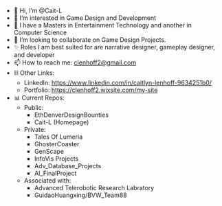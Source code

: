 - 👋 Hi, I’m @Cait-L
- 👀 I’m interested in Game Design and Development
- 🌱 I have a Masters in Entertainment Technology and another in Computer Science
- 💞️ I’m looking to collaborate on Game Design Projects.
- ✨ Roles I am best suited for are narrative designer, gameplay designer, and developer
- 📫 How to reach me: clenhoff2@gmail.com
- ⛓️ Other Links:
  - LinkedIn: https://www.linkedin.com/in/caitlyn-lenhoff-9634251b0/
  - Portfolio: https://clenhoff2.wixsite.com/my-site
- 📊 Current Repos:
  - Public:
    - EthDenverDesignBounties
    - Cait-L (Homepage)
  - Private:
    - Tales Of Lumeria
    - GhosterCoaster
    - GenScape
    - InfoVis Projects
    - Adv_Database_Projects
    - AI_FinalProject
  - Associated with:
    - Advanced Telerobotic Research Labratory
    - GuidaoHuangxing/BVW_Team88
<!---

Cait-L/Cait-L is a ✨ special ✨ repository because its `README.md` (this file) appears on your GitHub profile.
You can click the Preview link to take a look at your changes.
--->
